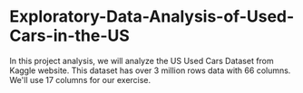 # Exploratory-Data-Analysis-of-Used-Cars-in-the-US
In this project analysis, we will analyze the US Used Cars Dataset from Kaggle website. This dataset has over 3 million rows data with 66 columns. We'll use 17 columns for our exercise.
